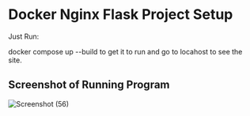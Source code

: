 # Docker Nginx Flask Project Setup

Just Run:

docker compose up --build to get it to run and go to locahost to see the site.

## Screenshot of Running Program

![Screenshot (56)](https://user-images.githubusercontent.com/98161365/155246174-036e537f-8a16-4105-87b7-275f54e70353.png)
